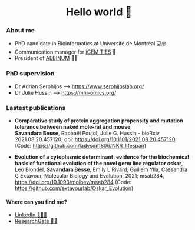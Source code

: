 
<h1 align="center">Hello world 👋</h1>

### About me

- PhD candidate in Bioinformatics at Université de Montréal 💻🤓 
- Communication manager for <a href='https://igem-ties.info/'>iGEM TIES</a> 📱
- President of <a href='http://www.aebinum.umontreal.ca/'>AEBINUM</a> 👩‍🎓 


### PhD supervision

- Dr Adrian Serohijos --> https://www.serohijoslab.org/
- Dr Julie Hussin --> https://mhi-omics.org/


### Lastest publications

- __Comparative study of protein aggregation propensity and mutation tolerance between naked mole-rat and mouse__ <br> **Savandara Besse**, Raphaël Poujol, Julie G. Hussin - bioRxiv 2021.08.20.457120; doi: https://doi.org/10.1101/2021.08.20.457120 (Code: https://github.com/ladyson1806/NKR_lifespan)

- __Evolution of a cytoplasmic determinant: evidence for the biochemical basis of functional evolution of the novel germ line regulator oskar__, <br> Leo Blondel, **Savandara Besse**, Emily L Rivard, Guillem Ylla, Cassandra G Extavour, Molecular Biology and Evolution, 2021; msab284, https://doi.org/10.1093/molbev/msab284 (Code: https://github.com/extavourlab/Oskar_Evolution)


#### Where can you find me?
- <a href='https://www.linkedin.com/in/savandara-besse'>LinkedIn 👨🏽‍💻</a>
- <a href='https://www.researchgate.net/profile/Savandara-Besse'>ResearchGate 👩‍🔬</a>
